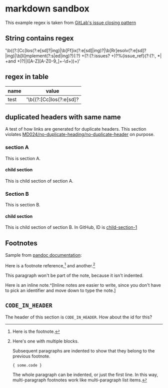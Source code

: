# markdown sandbox

This example regex is taken from [GitLab's issue closing pattern](https://docs.gitlab.com/ee/administration/issue_closing_pattern.html)

## String contains regex

'\b((?:[Cc]los(?:e[sd]?|ing)|\b[Ff]ix(?:e[sd]|ing)?|\b[Rr]esolv(?:e[sd]?|ing)|\b[Ii]mplement(?:s|ed|ing)?)(:?) +(?:(?:issues? +)?%{issue_ref}(?:(?:, *| +and +)?)|([A-Z][A-Z0-9_]+-\d+))+)'

## regex in table

|name|value|
|-|-|
|test|'\b((?:[Cc]los(?:e[sd]?|ing)|\b[Ff]ix(?:e[sd]|ing)?|\b[Rr]esolv(?:e[sd]?|ing)|\b[Ii]mplement(?:s|ed|ing)?)(:?) +(?:(?:issues? +)?%{issue_ref}(?:(?:, *| +and +)?)|([A-Z][A-Z0-9_]+-\d+))+)'|

## duplicated headers with same name

A test of how links are generated for duplicate headers. This section violates [MD024/no-duplicate-heading/no-duplicate-header](https://github.com/DavidAnson/markdownlint/blob/v0.25.1/doc/Rules.md#md024) on purpose.  

### section A

This is section A.

#### child section

This is child section of section A.

### Section B

This is section B.

#### child section

This is child section of section B. In GitHub, ID is [child-section-1](#child-section-1)

## Footnotes

Sample from [pandoc documentation](https://pandoc.org/MANUAL.html#extension-footnotes):

Here is a footnote reference,[^1] and another.[^longnote]

[^1]: Here is the footnote.

[^longnote]: Here's one with multiple blocks.

    Subsequent paragraphs are indented to show that they
belong to the previous footnote.

        { some.code }

    The whole paragraph can be indented, or just the first
    line.  In this way, multi-paragraph footnotes work like
    multi-paragraph list items.

This paragraph won't be part of the note, because it
isn't indented.

Here is an inline note.^[Inline notes are easier to write, since
you don't have to pick an identifier and move down to type the
note.]

## `CODE_IN_HEADER`

The header of this section is `CODE_IN_HEADER`. How about the id for this?
